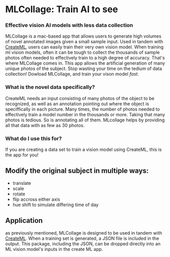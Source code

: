 # MLCollage: Train AI to see  
### Effective vision AI models with less data collection  
MLCollage is a mac-based app that allows users to generate high volumes of novel annotated images given a small sample input. 
Used in tandem with [CreateML](https://developer.apple.com/machine-learning/create-ml/), users can easily train their very own vision model.
When training ml vision models, often it can be tough to collect the thousands of sample photos often needed to effectively train 
to a high degree of accuracy. That's where MLCollage comes in. This app allows the artificial generation of many unique photos of the subject. 
Stop wasting your time on the tedium of data collection! Dowload MLCollage, and train your vison model _fast_.

### What is the novel data specifically?  
CreateML needs an input consisting of many photos of the object to be recognized, as well as an annotation pointing 
out where the object is speciffically in each picture. Many times, the number of photos needed to effectively train a 
model number in the thousands or more. Taking that many photos is tedious. So is annotating all of them. MLcollage helps by 
providing all that data with as few as 30 photos. 

### What do I use this for?  
If you are creating a data set to train a vision model using CreateML, this is the app for you!

## Modify the original subject in multiple ways:
- translate 
- scale
- rotate
- flip accross either axis
- hue shift to simulate differing time of day

## Application
as previously mentioned, MLCollage is designed to be used in tandem with [CreateML](https://developer.apple.com/machine-learning/create-ml/). 
When a training set is generated, a JSON file is included in the output. This package, including the JSON, can be dropped directly into an ML vision model's inputs in the create ML app.
